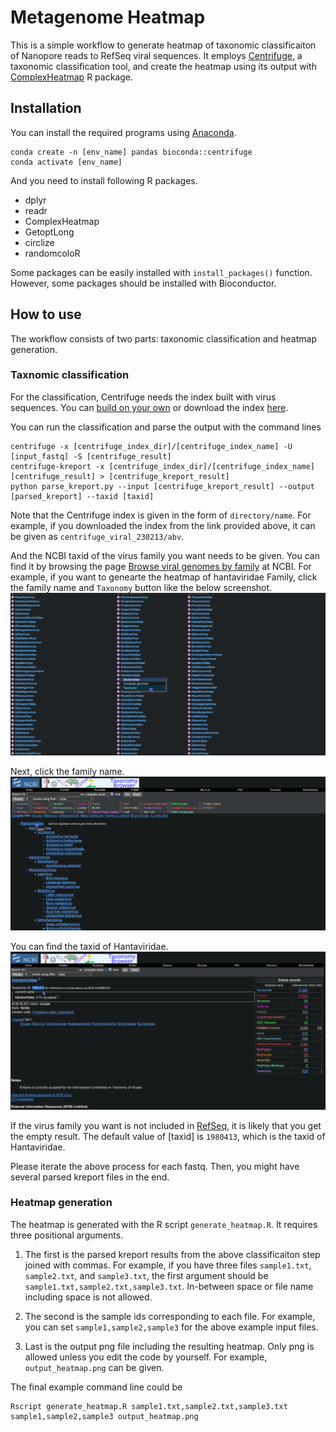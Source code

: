 # Metagenome Heatmap

This is a simple workflow to generate heatmap of taxonomic classificaiton of Nanopore reads to RefSeq viral sequences.
It employs [Centrifuge](https://ccb.jhu.edu/software/centrifuge/), a taxonomic classification tool, and create the heatmap using its output with [ComplexHeatmap](https://github.com/jokergoo/ComplexHeatmap) R package.

## Installation

You can install the required programs using [Anaconda](https://www.anaconda.com/).

```console
conda create -n [env_name] pandas bioconda::centrifuge
conda activate [env_name]
```

And you need to install following R packages.

- dplyr
- readr
- ComplexHeatmap
- GetoptLong
- circlize
- randomcoloR

Some packages can be easily installed with `install_packages()` function. However, some packages should be installed with Bioconductor.

## How to use

The workflow consists of two parts: taxonomic classification and heatmap generation.

### Taxnomic classification

For the classification, Centrifuge needs the index built with virus sequences. You can [build on your own](https://ccb.jhu.edu/software/centrifuge/manual.shtml#database-download-and-index-building) or download the index [here](https://zenodo.org/record/7662919).

You can run the classification and parse the output with the command lines

```console
centrifuge -x [centrifuge_index_dir]/[centrifuge_index_name] -U [input_fastq] -S [centrifuge_result]
centrifuge-kreport -x [centrifuge_index_dir]/[centrifuge_index_name] [centrifuge_result] > [centrifuge_kreport_result]
python parse_kreport.py --input [centrifuge_kreport_result] --output [parsed_kreport] --taxid [taxid]
```

Note that the Centrifuge index is given in the form of `directory/name`. For example, if you downloaded the index from the  link provided above, it can be given as `centrifuge_viral_230213/abv`.

And the NCBI taxid of the virus family you want needs to be given. You can find it by browsing the page [Browse viral genomes by family](https://www.ncbi.nlm.nih.gov/genomes/GenomesGroup.cgi?taxid=10239&sort=taxonomy) at NCBI. For example, if you want to genearte the heatmap of hantaviridae Family, click the family name and `Taxonomy` button like the below screenshot.
![screenshot1](/screenshot/screenshot1.png)

Next, click the family name.
![screenshot2](/screenshot/screenshot2.png)

You can find the taxid of Hantaviridae.
![screenshot3](/screenshot/screenshot3.png)

If the virus family you want is not included in [RefSeq](https://www.ncbi.nlm.nih.gov/refseq/), it is likely that you get the empty result. The default value of [taxid] is `1980413`, which is the taxid of Hantaviridae.

Please iterate the above process for each fastq. Then, you might have several parsed kreport files in the end.

### Heatmap generation

The heatmap is generated with the R script `generate_heatmap.R`. It requires three positional arguments. 

1. The first is the parsed kreport results from the above classificaiton step joined with commas. For example, if you have three files `sample1.txt`, `sample2.txt`, and `sample3.txt`, the first argument should be `sample1.txt,sample2.txt,sample3.txt`. In-between space or file name including space is not allowed.

2. The second is the sample ids corresponding to each file. For example, you can set `sample1,sample2,sample3` for the above example input files.

3. Last is the output png file including the resulting heatmap. Only png is allowed unless you edit the code by yourself. For example, `output_heatmap.png` can be given.

The final example command line could be
```console
Rscript generate_heatmap.R sample1.txt,sample2.txt,sample3.txt sample1,sample2,sample3 output_heatmap.png
```

